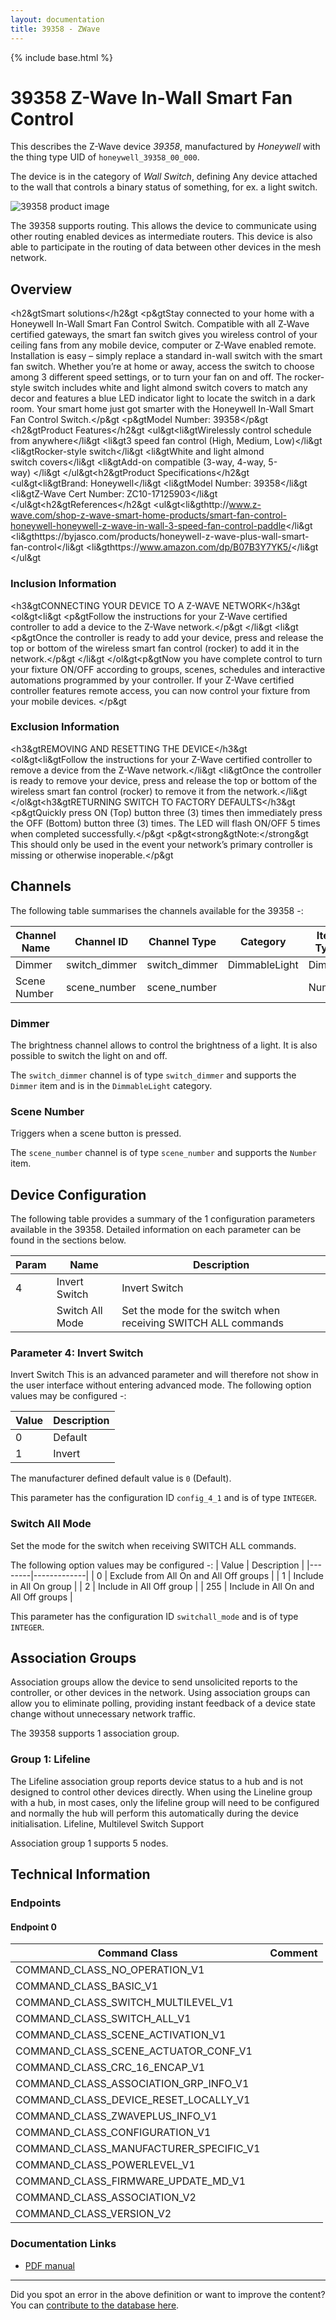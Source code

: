 ```yaml
---
layout: documentation
title: 39358 - ZWave
---
```


{% include base.html %}

# 39358 Z-Wave In-Wall Smart Fan Control
This describes the Z-Wave device *39358*, manufactured by *Honeywell* with the thing type UID of ```honeywell_39358_00_000```.

The device is in the category of *Wall Switch*, defining Any device attached to the wall that controls a binary status of something, for ex. a light switch.

![39358 product image](https://opensmarthouse.org/zwavedatabase/861/image/)


The 39358 supports routing. This allows the device to communicate using other routing enabled devices as intermediate routers.  This device is also able to participate in the routing of data between other devices in the mesh network.

## Overview

<h2&gtSmart solutions</h2&gt <p&gtStay connected to your home with a Honeywell In-Wall Smart Fan Control Switch. Compatible with all Z‑Wave certified gateways, the smart fan switch gives you wireless control of your ceiling fans from any mobile device, computer or Z-Wave enabled remote. Installation is easy – simply replace a standard in-wall switch with the smart fan switch. Whether you’re at home or away, access the switch to choose among 3 different speed settings, or to turn your fan on and off. The rocker-style switch includes white and light almond switch covers to match any decor and features a blue LED indicator light to locate the switch in a dark room. Your smart home just got smarter with the Honeywell In-Wall Smart Fan Control Switch.</p&gt <p&gtModel Number: 39358</p&gt <h2&gtProduct Features</h2&gt <ul&gt<li&gtWirelessly control schedule from anywhere</li&gt <li&gt3 speed fan control (High, Medium, Low)</li&gt <li&gtRocker-style switch</li&gt <li&gtWhite and light almond switch covers</li&gt <li&gtAdd-on compatible (3-way, 4-way, 5-way) </li&gt </ul&gt<h2&gtProduct Specifications</h2&gt <ul&gt<li&gtBrand: Honeywell</li&gt <li&gtModel Number: 39358</li&gt <li&gtZ-Wave Cert Number: ZC10-17125903</li&gt </ul&gt<h2&gtReferences</h2&gt <ul&gt<li&gthttp://www.z-wave.com/shop-z-wave-smart-home-products/smart-fan-control-honeywell-honeywell-z-wave-in-wall-3-speed-fan-control-paddle</li&gt <li&gthttps://byjasco.com/products/honeywell-z-wave-plus-wall-smart-fan-control</li&gt <li&gthttps://www.amazon.com/dp/B07B3Y7YK5/</li&gt </ul&gt

### Inclusion Information

<h3&gtCONNECTING YOUR DEVICE TO A Z-WAVE NETWORK</h3&gt <ol&gt<li&gt <p&gtFollow the instructions for your Z-Wave certified controller to add a device to the Z-Wave network.</p&gt </li&gt <li&gt <p&gtOnce the controller is ready to add your device, press and release the top or bottom of the wireless smart fan control (rocker) to add it in the network.</p&gt </li&gt </ol&gt<p&gtNow you have complete control to turn your fixture ON/OFF according to groups, scenes, schedules and interactive automations programmed by your controller. If your Z-Wave certified controller features remote access, you can now control your fixture from your mobile devices. </p&gt

### Exclusion Information

<h3&gtREMOVING AND RESETTING THE DEVICE</h3&gt <ol&gt<li&gtFollow the instructions for your Z-Wave certified controller to remove a device from the Z-Wave network.</li&gt <li&gtOnce the controller is ready to remove your device, press and release the top or bottom of the wireless smart fan control (rocker) to remove it from the network.</li&gt </ol&gt<h3&gtRETURNING SWITCH TO FACTORY DEFAULTS</h3&gt <p&gtQuickly press ON (Top) button three (3) times then immediately press the OFF (Bottom) button three (3) times. The LED will flash ON/OFF 5 times when completed successfully.</p&gt <p&gt<strong&gtNote:</strong&gt This should only be used in the event your network’s primary controller is missing or otherwise inoperable.</p&gt

## Channels

The following table summarises the channels available for the 39358 -:

| Channel Name | Channel ID | Channel Type | Category | Item Type |
|--------------|------------|--------------|----------|-----------|
| Dimmer | switch_dimmer | switch_dimmer | DimmableLight | Dimmer | 
| Scene Number | scene_number | scene_number |  | Number | 

### Dimmer
The brightness channel allows to control the brightness of a light.
            It is also possible to switch the light on and off.

The ```switch_dimmer``` channel is of type ```switch_dimmer``` and supports the ```Dimmer``` item and is in the ```DimmableLight``` category.

### Scene Number
Triggers when a scene button is pressed.

The ```scene_number``` channel is of type ```scene_number``` and supports the ```Number``` item.



## Device Configuration

The following table provides a summary of the 1 configuration parameters available in the 39358.
Detailed information on each parameter can be found in the sections below.

| Param | Name  | Description |
|-------|-------|-------------|
| 4 | Invert Switch | Invert Switch |
|  | Switch All Mode | Set the mode for the switch when receiving SWITCH ALL commands |

### Parameter 4: Invert Switch

Invert Switch
This is an advanced parameter and will therefore not show in the user interface without entering advanced mode.
The following option values may be configured -:

| Value  | Description |
|--------|-------------|
| 0 | Default |
| 1 | Invert |

The manufacturer defined default value is ```0``` (Default).

This parameter has the configuration ID ```config_4_1``` and is of type ```INTEGER```.

### Switch All Mode

Set the mode for the switch when receiving SWITCH ALL commands.

The following option values may be configured -:
| Value  | Description |
|--------|-------------|
| 0 | Exclude from All On and All Off groups |
| 1 | Include in All On group |
| 2 | Include in All Off group |
| 255 | Include in All On and All Off groups |

This parameter has the configuration ID ```switchall_mode``` and is of type ```INTEGER```.


## Association Groups

Association groups allow the device to send unsolicited reports to the controller, or other devices in the network. Using association groups can allow you to eliminate polling, providing instant feedback of a device state change without unnecessary network traffic.

The 39358 supports 1 association group.

### Group 1: Lifeline

The Lifeline association group reports device status to a hub and is not designed to control other devices directly. When using the Lineline group with a hub, in most cases, only the lifeline group will need to be configured and normally the hub will perform this automatically during the device initialisation.
Lifeline, Multilevel Switch Support

Association group 1 supports 5 nodes.

## Technical Information

### Endpoints

#### Endpoint 0

| Command Class | Comment |
|---------------|---------|
| COMMAND_CLASS_NO_OPERATION_V1| |
| COMMAND_CLASS_BASIC_V1| |
| COMMAND_CLASS_SWITCH_MULTILEVEL_V1| |
| COMMAND_CLASS_SWITCH_ALL_V1| |
| COMMAND_CLASS_SCENE_ACTIVATION_V1| |
| COMMAND_CLASS_SCENE_ACTUATOR_CONF_V1| |
| COMMAND_CLASS_CRC_16_ENCAP_V1| |
| COMMAND_CLASS_ASSOCIATION_GRP_INFO_V1| |
| COMMAND_CLASS_DEVICE_RESET_LOCALLY_V1| |
| COMMAND_CLASS_ZWAVEPLUS_INFO_V1| |
| COMMAND_CLASS_CONFIGURATION_V1| |
| COMMAND_CLASS_MANUFACTURER_SPECIFIC_V1| |
| COMMAND_CLASS_POWERLEVEL_V1| |
| COMMAND_CLASS_FIRMWARE_UPDATE_MD_V1| |
| COMMAND_CLASS_ASSOCIATION_V2| |
| COMMAND_CLASS_VERSION_V2| |

### Documentation Links

* [PDF manual](https://opensmarthouse.org/zwavedatabase/861/Quick-start-guide-Honeywell-Z-Wave-In-Wall-3-Speed-Fan-Control--Paddle-.pdf)

---

Did you spot an error in the above definition or want to improve the content?
You can [contribute to the database here](https://opensmarthouse.org/zwavedatabase/861).
